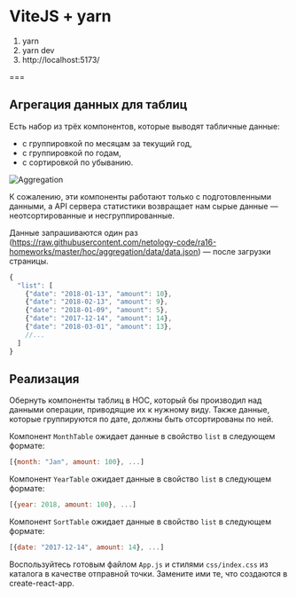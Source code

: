 # ViteJS + yarn
1. yarn
2. yarn dev
3. http://localhost:5173/

===

## Агрегация данных для таблиц

Есть набор из трёх компонентов, которые выводят табличные данные: 
- с группировкой по месяцам за текущий год, 
- с группировкой по годам, 
- с сортировкой по убыванию. 

![Aggregation](./assets/aggregation.png)

К сожалению, эти компоненты работают только с подготовленными данными, а API сервера статистики возвращает нам сырые данные — неотсортированные и несгруппированные.

Данные запрашиваются один раз (https://raw.githubusercontent.com/netology-code/ra16-homeworks/master/hoc/aggregation/data/data.json) — после загрузки страницы.
```js
{
  "list": [
    {"date": "2018-01-13", "amount": 10},
    {"date": "2018-02-13", "amount": 9},
    {"date": "2018-01-09", "amount": 5},
    {"date": "2017-12-14", "amount": 14},
    {"date": "2018-03-01", "amount": 13},
    //...
  ]
}
```

## Реализация

Обернуть компоненты таблиц в HOC, который бы производил над данными операции, приводящие их к нужному виду.
Также данные, которые группируются по дате, должны быть отсортированы по ней.

Компонент `MonthTable` ожидает данные в свойство `list` в следующем формате: 
```js
[{month: "Jan", amount: 100}, ...]
```

Компонент `YearTable` ожидает данные в свойство `list` в следующем формате: 
```js
[{year: 2018, amount: 100}, ...]
```

Компонент `SortTable` ожидает данные в свойство `list` в следующем формате: 
```js
[{date: "2017-12-14", amount: 14}, ...]
```

Воспользуйтесь готовым файлом `App.js` и стилями `css/index.css` из каталога в качестве отправной точки. Замените ими те, что создаются в create-react-app.
